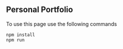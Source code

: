 ## Personal Portfolio

To use this page use the following commands

```shell
npm install 
npm run 
```
